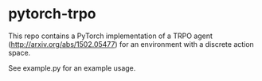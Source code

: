 # pytorch-trpo

This repo contains a PyTorch implementation of a TRPO agent (http://arxiv.org/abs/1502.05477) for an environment with a discrete action space.

See example.py for an example usage.
